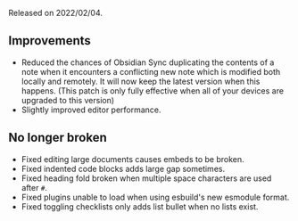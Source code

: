Released on 2022/02/04.

## Improvements

- Reduced the chances of Obsidian Sync duplicating the contents of a note when it encounters a conflicting new note which is modified both locally and remotely. It will now keep the latest version when this happens. (This patch is only fully effective when all of your devices are upgraded to this version)
- Slightly improved editor performance.

## No longer broken

- Fixed editing large documents causes embeds to be broken.
- Fixed indented code blocks adds large gap sometimes.
- Fixed heading fold broken when multiple space characters are used after `#`.
- Fixed plugins unable to load when using esbuild's new esmodule format.
- Fixed toggling checklists only adds list bullet when no lists exist.
